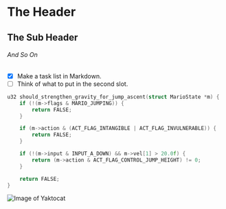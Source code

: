 # The Header
## The Sub Header
###### And So On

- [x] Make a task list in Markdown.
- [ ] Think of what to put in the second slot.

``` c
u32 should_strengthen_gravity_for_jump_ascent(struct MarioState *m) {
    if (!(m->flags & MARIO_JUMPING)) {
        return FALSE;
    }

    if (m->action & (ACT_FLAG_INTANGIBLE | ACT_FLAG_INVULNERABLE)) {
        return FALSE;
    }

    if (!(m->input & INPUT_A_DOWN) && m->vel[1] > 20.0f) {
        return (m->action & ACT_FLAG_CONTROL_JUMP_HEIGHT) != 0;
    }

    return FALSE;
}
```

![Image of Yaktocat](https://octodex.github.com/images/yaktocat.png)
